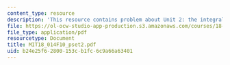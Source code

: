 ```yaml
---
content_type: resource
description: 'This resource contains problem about Unit 2: the integral.'
file: https://ol-ocw-studio-app-production.s3.amazonaws.com/courses/18-014-calculus-with-theory-fall-2010/b24e25f62800153cb1fc6c9a66a63401_MIT18_014F10_pset2.pdf
file_type: application/pdf
resourcetype: Document
title: MIT18_014F10_pset2.pdf
uid: b24e25f6-2800-153c-b1fc-6c9a66a63401
---
```

